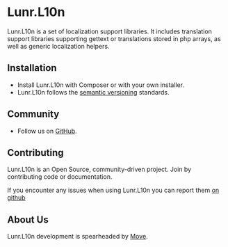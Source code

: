 # Lunr.L10n

Lunr.L10n is a set of localization support libraries. It includes translation support libraries supporting gettext or
translations stored in php arrays, as well as generic localization helpers.

Installation
------------

* Install Lunr.L10n with Composer or with your own installer.
* Lunr.L10n follows the [semantic versioning][2] standards.

Community
---------

* Follow us on [GitHub][3].

Contributing
------------

Lunr.L10n is an Open Source, community-driven project. Join by contributing code or documentation.

If you encounter any issues when using Lunr.L10n you can report them [on github][4]

About Us
--------

Lunr.L10n development is spearheaded by [Move][1].

  [1]: https://moveagency.com
  [2]: https://semver.org
  [3]: https://github.com/lunr-php/lunr.l10n
  [4]: https://github.com/lunr-php/lunr.l10n/issues

